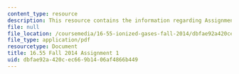 ```yaml
---
content_type: resource
description: This resource contains the information regarding Assignment 1.
file: null
file_location: /coursemedia/16-55-ionized-gases-fall-2014/dbfae92a420cec669b1406af4866b449_MIT16_55F14_Assignment1.pdf
file_type: application/pdf
resourcetype: Document
title: 16.55 Fall 2014 Assignment 1
uid: dbfae92a-420c-ec66-9b14-06af4866b449
---
```

